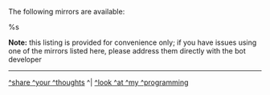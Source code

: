 The following mirrors are available:

%s

**Note:** this listing is provided for convenience only; if you have issues using one of the mirrors listed here, please address them directly with the bot developer

---

[^share ^your ^thoughts](https://amirror.link/thoughts) ^| [^look ^at ^my ^programming](https://amirror.link/source)
